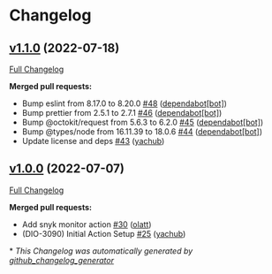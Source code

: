 # Changelog

## [v1.1.0](https://github.com/puppetlabs/setup-step-cli/tree/v1.1.0) (2022-07-18)

[Full Changelog](https://github.com/puppetlabs/setup-step-cli/compare/v1.0.0...v1.1.0)

**Merged pull requests:**

- Bump eslint from 8.17.0 to 8.20.0 [\#48](https://github.com/puppetlabs/setup-step-cli/pull/48) ([dependabot[bot]](https://github.com/apps/dependabot))
- Bump prettier from 2.5.1 to 2.7.1 [\#46](https://github.com/puppetlabs/setup-step-cli/pull/46) ([dependabot[bot]](https://github.com/apps/dependabot))
- Bump @octokit/request from 5.6.3 to 6.2.0 [\#45](https://github.com/puppetlabs/setup-step-cli/pull/45) ([dependabot[bot]](https://github.com/apps/dependabot))
- Bump @types/node from 16.11.39 to 18.0.6 [\#44](https://github.com/puppetlabs/setup-step-cli/pull/44) ([dependabot[bot]](https://github.com/apps/dependabot))
- Update license and deps [\#43](https://github.com/puppetlabs/setup-step-cli/pull/43) ([yachub](https://github.com/yachub))

## [v1.0.0](https://github.com/puppetlabs/setup-step-cli/tree/v1.0.0) (2022-07-07)

[Full Changelog](https://github.com/puppetlabs/setup-step-cli/compare/67676aef5a0cfd76858ce2ae884953ca768532ee...v1.0.0)

**Merged pull requests:**

- Add snyk monitor action [\#30](https://github.com/puppetlabs/setup-step-cli/pull/30) ([olatt](https://github.com/olatt))
- \(DIO-3090\) Initial Action Setup [\#25](https://github.com/puppetlabs/setup-step-cli/pull/25) ([yachub](https://github.com/yachub))



\* *This Changelog was automatically generated by [github_changelog_generator](https://github.com/github-changelog-generator/github-changelog-generator)*
